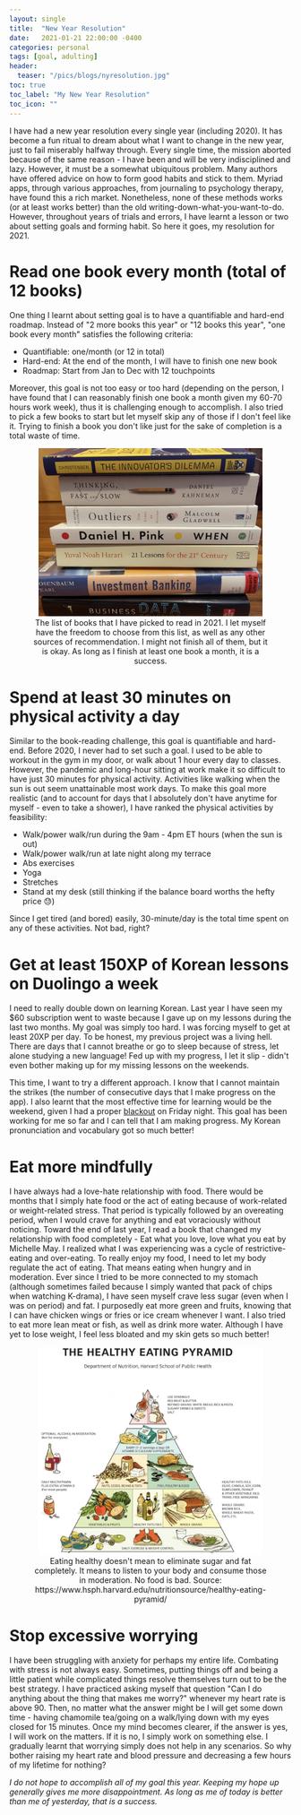 ```yaml
---
layout: single
title:  "New Year Resolution"
date:   2021-01-21 22:00:00 -0400
categories: personal
tags: [goal, adulting]
header: 
  teaser: "/pics/blogs/nyresolution.jpg"
toc: true
toc_label: "My New Year Resolution"
toc_icon: ""
---
```


I have had a new year resolution every single year (including 2020). It has become a fun ritual to dream about what I want to change in the new year, just to fail miserably halfway through. Every single time, the mission aborted because of the same reason - I have been and will be very indisciplined and lazy. However, it must be a somewhat ubiquitous problem. Many authors have offered advice on how to form good habits and stick to them. Myriad apps, through various approaches, from journaling to psychology therapy, have found this a rich market. Nonetheless, none of these methods works (or at least works better) than the old writing-down-what-you-want-to-do. However, throughout years of trials and errors, I have learnt a lesson or two about setting goals and forming habit. So here it goes, my resolution for 2021.

# Read one book every month (total of 12 books)

One thing I learnt about setting goal is to have a quantifiable and hard-end roadmap. Instead of "2 more books this year" or "12 books this year", "one book every month" satisfies the following criteria:

* Quantifiable: one/month (or 12 in total)
* Hard-end: At the end of the month, I will have to finish one new book
* Roadmap: Start from Jan to Dec with 12 touchpoints

Moreover, this goal is not too easy or too hard (depending on the person, I have found that I can reasonably finish one book a month given my 60-70 hours work week), thus it is challenging enough to accomplish. I also tried to pick a few books to start but let myself skip any of those if I don't feel like it. Trying to finish a book you don't like just for the sake of completion is a total waste of time. 

<center>
<figure>
  <img src="/pics/blogs/booklist.jpg" alt="booklist" width="400">
  <figcaption>The list of books that I have picked to read in 2021. I let myself have the freedom to choose from this list, as well as any other sources of recommendation. I might not finish all of them, but it is okay. As long as I finish at least one book a month, it is a success.</figcaption>
</figure>
</center>


# Spend at least 30 minutes on physical activity a day

Similar to the book-reading challenge, this goal is quantifiable and hard-end. Before 2020, I never had to set such a goal. I used to be able to workout in the gym in my door, or walk about 1 hour every day to classes. However, the pandemic and long-hour sitting at work make it so difficult to have just 30 minutes for physical activity. Activities like walking when the sun is out seem unattainable most work days. To make this goal more realistic (and to account for days that I absolutely don't have anytime for myself - even to take a shower), I have ranked the physical activities by feasibility:

* Walk/power walk/run during the 9am - 4pm ET hours (when the sun is out)
* Walk/power walk/run at late night along my terrace 
* Abs exercises
* Yoga
* Stretches
* Stand at my desk (still thinking if the balance board worths the hefty price 😓)

Since I get tired (and bored) easily, 30-minute/day is the total time spent on any of these activities. Not bad, right?

# Get at least 150XP of Korean lessons on Duolingo a week

I need to really double down on learning Korean. Last year I have seen my $60 subscription went to waste because I gave up on my lessons during the last two months. My goal was simply too hard. I was forcing myself to get at least 20XP per day. To be honest, my previous project was a living hell. There are days that I cannot breathe or go to sleep because of stress, let alone studying a new language! Fed up with my progress, I let it slip - didn't even bother making up for my missing lessons on the weekends. 

This time, I want to try a different approach. I know that I cannot maintain the strikes (the number of consecutive days that I make progress on the app). I also learnt that the most effective time for learning would be the weekend, given I had a proper [blackout](https://phuongpm241.github.io/personal/blackout/) on Friday night. This goal has been working for me so far and I can tell that I am making progress. My Korean pronunciation and vocabulary got so much better!

# Eat more mindfully 

I have always had a love-hate relationship with food. There would be months that I simply hate food or the act of eating because of work-related or weight-related stress. That period is typically followed by an overeating period, when I would crave for anything and eat voraciously without noticing. Toward the end of last year, I read a book that changed my relationship with food completely - Eat what you love, love what you eat by Michelle May. I realized what I was experiencing was a cycle of restrictive-eating and over-eating. To really enjoy my food, I need to let my body regulate the act of eating. That means eating when hungry and in moderation. Ever since I tried to be more connected to my stomach (although sometimes failed because I simply wanted that pack of chips when watching K-drama), I have seen myself crave less sugar (even when I was on period) and fat. I purposedly eat more green and fruits, knowing that I can have chicken wings or fries or ice cream whenever I want. I also tried to eat more lean meat or fish, as well as drink more water. Although I have yet to lose weight, I feel less bloated and my skin gets so much better!

<center>
<figure>
  <img src="/pics/blogs/eatinghealthy.JPG" alt="eatinghealthy" width="400">
  <figcaption>Eating healthy doesn't mean to eliminate sugar and fat completely. It means to listen to your body and consume those in moderation. No food is bad. Source: https://www.hsph.harvard.edu/nutritionsource/healthy-eating-pyramid/ </figcaption>
</figure>
</center>

# Stop excessive worrying

I have been struggling with anxiety for perhaps my entire life. Combating with stress is not always easy. Sometimes, putting things off and being a little patient while complicated things resolve themselves turn out to be the best strategy. I have practiced asking myself that question "Can I do anything about the thing that makes me worry?" whenever my heart rate is above 90. Then, no matter what the answer might be I will get some down time - having chamomile tea/going on a walk/lying down with my eyes closed for 15 minutes. Once my mind becomes clearer, if the answer is yes, I will work on the matters. If it is no, I simply work on something else. I gradually learnt that worrying simply does not help in any scenarios. So why bother raising my heart rate and blood pressure and decreasing a few hours of my lifetime for nothing?

<i>I do not hope to accomplish all of my goal this year. Keeping my hope up generally gives me more disappointment. As long as me of today is better than me of yesterday, that is a success. </i>







